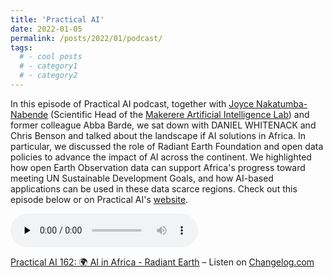 ```yaml
---
title: 'Practical AI'
date: 2022-01-05
permalink: /posts/2022/01/podcast/
tags:
  # - cool posts
  # - category1
  # - category2
---
```


In this episode of Practical AI podcast, together with [Joyce Nakatumba-Nabende](https://sites.google.com/view/jnabende/home) (Scientific Head of the [Makerere Artificial Intelligence Lab](https://air.ug/)) and former colleague Abba Barde, we sat down with 
DANIEL WHITENACK and Chris Benson and talked about the landscape if AI solutions in Africa. In particular, we discussed the role of Radiant Earth Foundation and open data policies to advance the impact of AI across the continent. We highlighted how open Earth Observation data can support Africa's progress toward meeting UN Sustainable Development Goals, and how AI-based applications can be used in these data scarce regions. Check out this episode below or on Practical AI's [website](https://practicalai.fm/162).  

<audio data-theme="day" data-src="https://changelog.com/practicalai/162/embed" src="https://op3.dev/e/https://cdn.changelog.com/uploads/practicalai/162/practical-ai-162.mp3" preload="none" class="changelog-episode" controls></audio><p><a href="https://changelog.com/practicalai/162">Practical AI 162: 🌍 AI in Africa - Radiant Earth</a> – Listen on <a href="https://changelog.com/">Changelog.com</a></p><script async src="//cdn.changelog.com/embed.js"></script>